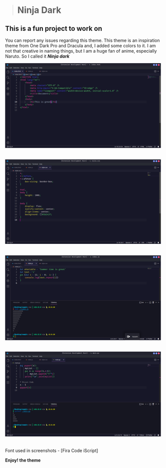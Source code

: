 > # Ninja Dark

## This is a fun project to work on

You can report any issues regarding this theme.
This theme is an inspiration theme from One Dark Pro and Dracula and, I added some colors to it. I am not that creative in naming things, but I am a huge fan of anime, especially Naruto. So I called it **_Ninja dark_**

<img alt='html' src='./themes/screenshots/Html.png'>
<br/>
<br/>
<br/>

<img alt='css' src='./themes/screenshots/CSS.png'>
<br/>
<br/>
<br/>

<img alt='javascript' src='./themes/screenshots/Javascript.png'>
<br/>
<br/>
<br/>
<img alt='python' src='./themes/screenshots/Python.png'>
<br/>
<br/>
<br/>
Font used in screenshots - [Fira Code iScript]

**Enjoy! the theme**
